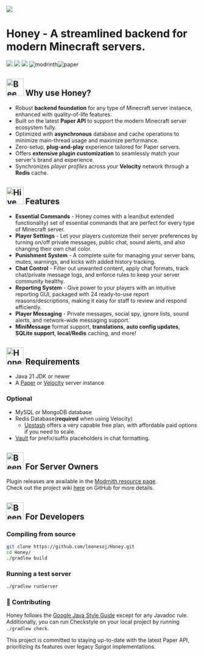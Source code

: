 ![](https://minecraft.wiki/images/Honeycomb_JE2_BE2.png?2ecff&format=original)

# Honey - A streamlined backend for modern Minecraft servers.

![](https://img.shields.io/badge/Paper%20API-1.21.9-black?style=for-the-badge&labelColor=%23D3D3D3&color=%23ffa142) ![](https://img.shields.io/badge/PRs-welcome-black?style=for-the-badge&labelColor=%23D3D3D3&color=%23ffa142) ![](https://img.shields.io/badge/License-MIT-black?style=for-the-badge&labelColor=%23D3D3D3&color=%23ffa142)
![modrinth](https://cdn.jsdelivr.net/npm/@intergrav/devins-badges@3/assets/compact/available/modrinth_vector.svg)![paper](https://cdn.jsdelivr.net/npm/@intergrav/devins-badges@3/assets/compact/supported/paper_vector.svg)



<h2><img src="https://minecraft.wiki/images/Bee.gif?69ac5" alt="Bee" width="45" /> Why use Honey?</h2>

- Robust **backend foundation** for any type of Minecraft server instance, enhanced with quality-of-life features.
- Built on the latest **Paper API** to support the modern Minecraft server ecosystem fully.
- Optimized with **asynchronous** database and cache operations to minimize main-thread usage and maximize performance.
- Zero-setup, **plug-and-play** experience tailored for Paper servers.
- Offers **extensive plugin customization** to seamlessly match your server's brand and experience.
- Synchronizes _player profiles_ across your **Velocity** network through a **Redis** cache.

<h2><img src="https://minecraft.wiki/images/Beehive_%28S%29_JE1.png?a2997" alt="Hive item" width="45" /> Features</h2>

- **Essential Commands** - Honey comes with a lean(but extended functionality) set of essential commands that are perfect for every type of Minecraft server.
- **Player Settings** - Let your players customize their server preferences by turning on/off private messages, public chat, sound alerts, and also changing their own chat color.
- **Punishment System** - A complete suite for managing your server bans, mutes, warnings, and kicks with added history tracking.
- **Chat Control** - Filter out unwanted content, apply chat formats, track chat/private message logs, and enforce rules to keep your server community healthy.
- **Reporting System** - Give power to your players with an intuitive reporting GUI, packaged with 24 ready-to-use report reasons/descriptions, making it easy for staff to review and respond efficiently.
- **Player Messaging** - Private messages, social spy, ignore lists, sound alerts, and network-wide messaging support.
- **MiniMessage** format support, **translations**, **auto config updates**, **SQLite support**, **local/Redis** caching, and more!

<h2><img src="https://minecraft.wiki/images/Honey_Block_JE1_BE2.png?94b6b" alt="Honey block item" width="45" /> Requirements</h2>

- Java 21 JDK or newer
- A [Paper](https://papermc.io/downloads/paper) or [Velocity](https://papermc.io/downloads/velocity) server instance

### Optional
- MySQL or MongoDB database
- Redis Database(**required** when using Velocity)
  - [Upstash](https://upstash.com/) offers a very capable free plan, with affordable paid options if you need to scale.
- [Vault](https://www.spigotmc.org/resources/vault.34315/) for prefix/suffix placeholders in chat formatting.

<h2><img src="https://minecraft.wiki/images/Honeycomb_Block_JE1_BE1.png?ff510" alt="Beenest item" width="45" /> For Server Owners</h2>

Plugin releases are available in the [Modrnith resource page](https://modrinth.com/project/xQ3pgVap).\
Check out the project wiki [here](https://github.com/leonesoj/honey/wiki) on GitHub for more details.

<h2><img src="https://minecraft.wiki/images/Bee_Nest_Honey_%28S%29_JE1.png?b623e" alt="Beenest item" width="45" /> For Developers</h2>

### Compiling from source

```bash
git clone https://github.com/leonesoj/Honey.git
cd Honey/
./gradlew build
```

### Running a test server

```bash
./gradlew runServer
```

### 💛 Contributing

Honey follows the [Google Java Style Guide](https://google.github.io/styleguide/javaguide.html) except for any Javadoc rule.
Additionally, you can run Checkstyle on your local project by running `./gradlew check`.

This project is committed to staying up-to-date with the latest Paper API, prioritizing its features over legacy Spigot implementations.